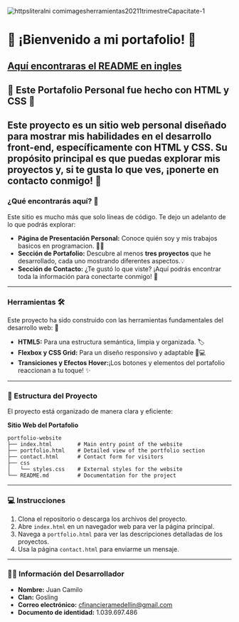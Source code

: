 

![httpsliteralni comimagesherramientas20211trimestreCapacitate-1](https://github.com/user-attachments/assets/5737d360-1c40-44e8-919b-914c5ca9b32a)

# 🚀 ¡Bienvenido a mi portafolio! 🚀
[Aquí encontraras el README en ingles](https://github.com/juanvilla05/RIWI-TEST-PORTFOLIO/blob/a5e262f66847cb6f3e146ed69a290eec9970610a/README-English.md)
---
## 🌟 Este Portafolio Personal fue hecho con HTML y CSS 🌟

Este proyecto es un **sitio web personal** diseñado para mostrar mis habilidades en el desarrollo front-end, específicamente con **HTML y CSS**. Su propósito principal es que puedas explorar mis proyectos y, si te gusta lo que ves, ¡ponerte en contacto conmigo! 📩
---
### ¿Qué encontrarás aquí? 🤔

Este sitio es mucho más que solo líneas de código. Te dejo un adelanto de lo que podrás explorar:

* **Página de Presentación Personal:** Conoce quién soy y mis trabajos basicos en programacion. 🙋‍♂️
* **Sección de Portafolio:** Descubre al menos **tres proyectos** que he desarrollado, cada uno mostrando diferentes aspectos.💡
* **Sección de Contacto:** ¿Te gustó lo que viste? ¡Aquí podrás encontrar toda la información para conectarte conmigo! 🤝
---
### Herramientas 🛠️

Este proyecto ha sido construido con las herramientas fundamentales del desarrollo web: 🎨

* **HTML5:** Para una estructura semántica, limpia y organizada. 🏷️ 
* **Flexbox y CSS Grid:** Para un diseño responsivo y adaptable 📱💻 
* **Transiciones y Efectos Hover:**¡Los botones y elementos del portafolio reaccionan a tu toque! ✨

---

### 📂 Estructura del Proyecto

El proyecto está organizado de manera clara y eficiente:  

**Sitio Web del Portafolio**
```
portfolio-website
├── index.html        # Main entry point of the website
├── portfolio.html    # Detailed view of the portfolio section
├── contact.html      # Contact form for visitors
├── css
│   └── styles.css    # External styles for the website
└── README.md         # Documentation for the project
```

---

### 💻 Instrucciones

1. Clona el repositorio o descarga los archivos del proyecto.  
2. Abre `index.html` en un navegador web para ver la página principal.  
3. Navega a `portfolio.html` para ver las descripciones detalladas de los proyectos.  
4. Usa la página `contact.html` para enviarme un mensaje.

---

### 🙋‍♂️ Información del Desarrollador

- **Nombre:** Juan Camilo  
- **Clan:** Gosling  
- **Correo electrónico:** cfinancieramedellin@gmail.com  
- **Documento de identidad:** 1.039.697.486

